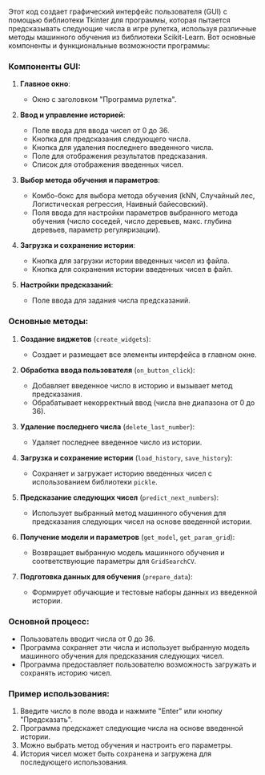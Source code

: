 Этот код создает графический интерфейс пользователя (GUI) с помощью библиотеки Tkinter для программы, которая пытается предсказывать следующие числа в игре рулетка, используя различные методы машинного обучения из библиотеки Scikit-Learn. Вот основные компоненты и функциональные возможности программы:

### Компоненты GUI:

1. **Главное окно**:
    - Окно с заголовком "Программа рулетка".

2. **Ввод и управление историей**:
    - Поле ввода для ввода чисел от 0 до 36.
    - Кнопка для предсказания следующего числа.
    - Кнопка для удаления последнего введенного числа.
    - Поле для отображения результатов предсказания.
    - Список для отображения введенных чисел.

3. **Выбор метода обучения и параметров**:
    - Комбо-бокс для выбора метода обучения (kNN, Случайный лес, Логистическая регрессия, Наивный байесовский).
    - Поля ввода для настройки параметров выбранного метода обучения (число соседей, число деревьев, макс. глубина деревьев, параметр регуляризации).

4. **Загрузка и сохранение истории**:
    - Кнопка для загрузки истории введенных чисел из файла.
    - Кнопка для сохранения истории введенных чисел в файл.

5. **Настройки предсказаний**:
    - Поле ввода для задания числа предсказаний.

### Основные методы:

1. **Создание виджетов** (`create_widgets`):
    - Создает и размещает все элементы интерфейса в главном окне.

2. **Обработка ввода пользователя** (`on_button_click`):
    - Добавляет введенное число в историю и вызывает метод предсказания.
    - Обрабатывает некорректный ввод (числа вне диапазона от 0 до 36).

3. **Удаление последнего числа** (`delete_last_number`):
    - Удаляет последнее введенное число из истории.

4. **Загрузка и сохранение истории** (`load_history`, `save_history`):
    - Сохраняет и загружает историю введенных чисел с использованием библиотеки `pickle`.

5. **Предсказание следующих чисел** (`predict_next_numbers`):
    - Использует выбранный метод машинного обучения для предсказания следующих чисел на основе введенной истории.

6. **Получение модели и параметров** (`get_model`, `get_param_grid`):
    - Возвращает выбранную модель машинного обучения и соответствующие параметры для `GridSearchCV`.

7. **Подготовка данных для обучения** (`prepare_data`):
    - Формирует обучающие и тестовые наборы данных из введенной истории.

### Основной процесс:
- Пользователь вводит числа от 0 до 36.
- Программа сохраняет эти числа и использует выбранную модель машинного обучения для предсказания следующих чисел.
- Программа предоставляет пользователю возможность загружать и сохранять историю чисел.

### Пример использования:
1. Введите число в поле ввода и нажмите "Enter" или кнопку "Предсказать".
2. Программа предскажет следующие числа на основе введенной истории.
3. Можно выбрать метод обучения и настроить его параметры.
4. История чисел может быть сохранена и загружена для последующего использования.
